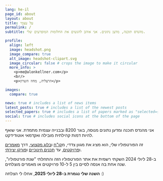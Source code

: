 ```yaml
---
lang: he-il
page_id: about
layout: about
title: על עצמי
permalink: /
subtitle: מהנדס תוכנה, מדען נתונים. אני אוהב להגשים את החלומות המופרעים שלי.

profile:
  align: left
  image: headshot.png
  image_compare: true
  alt_image: headshot-clipart.svg
  image_circular: false # crops the image to make it circular
  more_info: >
    <p>me@alonkellner.com</p>
    <br/>
    <p>הרצליה, מחוז השרון</p>

images:
  compare: true

news: true # includes a list of news items
latest_posts: true # includes a list of the newest posts
selected_papers: true # includes a list of papers marked as "selected={true}"
social: true # includes social icons at the bottom of the page
---
```


אני מהנדס תוכנה ומדען נתונים מנוסה, בוגר 8200 ובבנייה עצמית מתמדת. אני שואף להיות דמות קהילתית מובילה ואקדמאי אוטודידקט.

זה הפורטפוליו שלי, הוא מציג את מגוון צדדי, מ[קו"ח](cv.md) ו[בלוג מקצועי](blog.md), דרך [מאמרים](publications.md) ו[פרויקטים](projects.md), עד [תכנים חינוכיים](teaching.md) ו[פורקן יצירתי](drawer.md).

ב-28 ליולי 2024 השקתי רשמית את אתר הפורטפוליו הזה והתחלתי "שנת פורטפוליו", שנה אחת בה אנסה לסיים בין 5 ל-10 פרויקטים או מאמרים מוצלחים.

**השנה שלי נגמרת ב-28 ליולי 2025**, אחלו לי הצלחה :)

